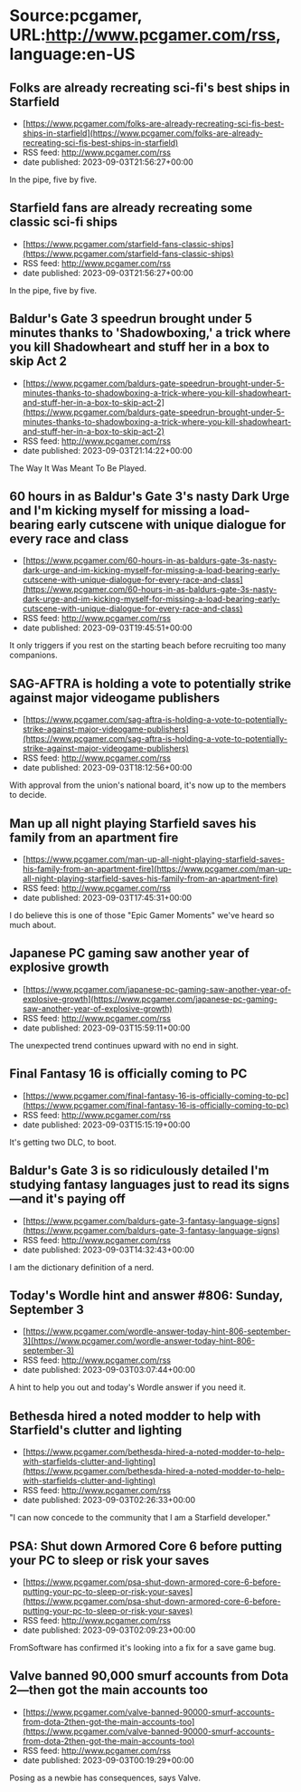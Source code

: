 # Source:pcgamer, URL:http://www.pcgamer.com/rss, language:en-US

## Folks are already recreating sci-fi's best ships in Starfield
 - [https://www.pcgamer.com/folks-are-already-recreating-sci-fis-best-ships-in-starfield](https://www.pcgamer.com/folks-are-already-recreating-sci-fis-best-ships-in-starfield)
 - RSS feed: http://www.pcgamer.com/rss
 - date published: 2023-09-03T21:56:27+00:00

In the pipe, five by five.

## Starfield fans are already recreating some classic sci-fi ships
 - [https://www.pcgamer.com/starfield-fans-classic-ships](https://www.pcgamer.com/starfield-fans-classic-ships)
 - RSS feed: http://www.pcgamer.com/rss
 - date published: 2023-09-03T21:56:27+00:00

In the pipe, five by five.

## Baldur's Gate 3 speedrun brought under 5 minutes thanks to 'Shadowboxing,' a trick where you kill Shadowheart and stuff her in a box to skip Act 2
 - [https://www.pcgamer.com/baldurs-gate-speedrun-brought-under-5-minutes-thanks-to-shadowboxing-a-trick-where-you-kill-shadowheart-and-stuff-her-in-a-box-to-skip-act-2](https://www.pcgamer.com/baldurs-gate-speedrun-brought-under-5-minutes-thanks-to-shadowboxing-a-trick-where-you-kill-shadowheart-and-stuff-her-in-a-box-to-skip-act-2)
 - RSS feed: http://www.pcgamer.com/rss
 - date published: 2023-09-03T21:14:22+00:00

The Way It Was Meant To Be Played.

## 60 hours in as Baldur's Gate 3's nasty Dark Urge and I'm kicking myself for missing a load-bearing early cutscene with unique dialogue for every race and class
 - [https://www.pcgamer.com/60-hours-in-as-baldurs-gate-3s-nasty-dark-urge-and-im-kicking-myself-for-missing-a-load-bearing-early-cutscene-with-unique-dialogue-for-every-race-and-class](https://www.pcgamer.com/60-hours-in-as-baldurs-gate-3s-nasty-dark-urge-and-im-kicking-myself-for-missing-a-load-bearing-early-cutscene-with-unique-dialogue-for-every-race-and-class)
 - RSS feed: http://www.pcgamer.com/rss
 - date published: 2023-09-03T19:45:51+00:00

It only triggers if you rest on the starting beach before recruiting too many companions.

## SAG-AFTRA is holding a vote to potentially strike against major videogame publishers
 - [https://www.pcgamer.com/sag-aftra-is-holding-a-vote-to-potentially-strike-against-major-videogame-publishers](https://www.pcgamer.com/sag-aftra-is-holding-a-vote-to-potentially-strike-against-major-videogame-publishers)
 - RSS feed: http://www.pcgamer.com/rss
 - date published: 2023-09-03T18:12:56+00:00

With approval from the union's national board, it's now up to the members to decide.

## Man up all night playing Starfield saves his family from an apartment fire
 - [https://www.pcgamer.com/man-up-all-night-playing-starfield-saves-his-family-from-an-apartment-fire](https://www.pcgamer.com/man-up-all-night-playing-starfield-saves-his-family-from-an-apartment-fire)
 - RSS feed: http://www.pcgamer.com/rss
 - date published: 2023-09-03T17:45:31+00:00

I do believe this is one of those "Epic Gamer Moments" we've heard so much about.

## Japanese PC gaming saw another year of explosive growth
 - [https://www.pcgamer.com/japanese-pc-gaming-saw-another-year-of-explosive-growth](https://www.pcgamer.com/japanese-pc-gaming-saw-another-year-of-explosive-growth)
 - RSS feed: http://www.pcgamer.com/rss
 - date published: 2023-09-03T15:59:11+00:00

The unexpected trend continues upward with no end in sight.

## Final Fantasy 16 is officially coming to PC
 - [https://www.pcgamer.com/final-fantasy-16-is-officially-coming-to-pc](https://www.pcgamer.com/final-fantasy-16-is-officially-coming-to-pc)
 - RSS feed: http://www.pcgamer.com/rss
 - date published: 2023-09-03T15:15:19+00:00

It's getting two DLC, to boot.

## Baldur's Gate 3 is so ridiculously detailed I'm studying fantasy languages just to read its signs—and it's paying off
 - [https://www.pcgamer.com/baldurs-gate-3-fantasy-language-signs](https://www.pcgamer.com/baldurs-gate-3-fantasy-language-signs)
 - RSS feed: http://www.pcgamer.com/rss
 - date published: 2023-09-03T14:32:43+00:00

I am the dictionary definition of a nerd.

## Today's Wordle hint and answer #806: Sunday, September 3
 - [https://www.pcgamer.com/wordle-answer-today-hint-806-september-3](https://www.pcgamer.com/wordle-answer-today-hint-806-september-3)
 - RSS feed: http://www.pcgamer.com/rss
 - date published: 2023-09-03T03:07:44+00:00

A hint to help you out and today's Wordle answer if you need it.

## Bethesda hired a noted modder to help with Starfield's clutter and lighting
 - [https://www.pcgamer.com/bethesda-hired-a-noted-modder-to-help-with-starfields-clutter-and-lighting](https://www.pcgamer.com/bethesda-hired-a-noted-modder-to-help-with-starfields-clutter-and-lighting)
 - RSS feed: http://www.pcgamer.com/rss
 - date published: 2023-09-03T02:26:33+00:00

"I can now concede to the community that I am a Starfield developer."

## PSA: Shut down Armored Core 6 before putting your PC to sleep or risk your saves
 - [https://www.pcgamer.com/psa-shut-down-armored-core-6-before-putting-your-pc-to-sleep-or-risk-your-saves](https://www.pcgamer.com/psa-shut-down-armored-core-6-before-putting-your-pc-to-sleep-or-risk-your-saves)
 - RSS feed: http://www.pcgamer.com/rss
 - date published: 2023-09-03T02:09:23+00:00

FromSoftware has confirmed it's looking into a fix for a save game bug.

## Valve banned 90,000 smurf accounts from Dota 2—then got the main accounts too
 - [https://www.pcgamer.com/valve-banned-90000-smurf-accounts-from-dota-2then-got-the-main-accounts-too](https://www.pcgamer.com/valve-banned-90000-smurf-accounts-from-dota-2then-got-the-main-accounts-too)
 - RSS feed: http://www.pcgamer.com/rss
 - date published: 2023-09-03T00:19:29+00:00

Posing as a newbie has consequences, says Valve.

